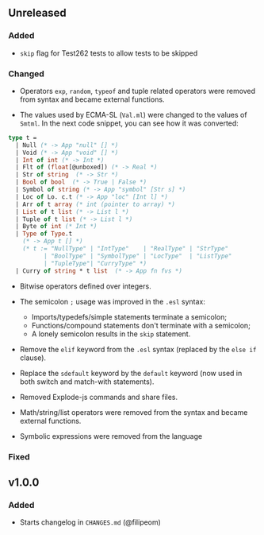 ## Unreleased

### Added

- `skip` flag for Test262 tests to allow tests to be skipped

### Changed

- Operators `exp`, `random`, `typeof` and tuple related operators were removed from syntax and became external functions.

- The values used by ECMA-SL (`Val.ml`) were changed to the values of `Smtml`. In the next code snippet, you can see how it was converted:

```ocaml
type t =
  | Null (* -> App "null" [] *)
  | Void (* -> App "void" [] *)
  | Int of int (* -> Int *)
  | Flt of (float[@unboxed]) (* -> Real *)
  | Str of string  (* -> Str *)
  | Bool of bool  (* -> True | False *)
  | Symbol of string (* -> App "symbol" [Str s] *)
  | Loc of Lo. c.t (* -> App "loc" [Int l] *)
  | Arr of t array (* int (pointer to array) *)
  | List of t list (* -> List l *)
  | Tuple of t list (* -> List l *)
  | Byte of int (* Int *)
  | Type of Type.t
    (* -> App t [] *)
    (* t := "NullType" | "IntType"    | "RealType" | "StrType"
          | "BoolType" | "SymbolType" | "LocType"  | "ListType"
          | "TupleType"| "CurryType" *)
  | Curry of string * t list  (* -> App fn fvs *)
```
- Bitwise operators defined over integers.

- The semicolon `;` usage was improved in the `.esl` syntax:
  - Imports/typedefs/simple statements terminate a semicolon;
  - Functions/compound statements don't terminate with a semicolon;
  - A lonely semicolon results in the `skip` statement.

- Remove the `elif` keyword from the `.esl` syntax (replaced by the `else if` clause).

- Replace the `sdefault` keyword by the `default` keyword (now used in both switch and match-with statements).

- Removed Explode-js commands and share files.

- Math/string/list operators were removed from the syntax and became external functions.
- Symbolic expressions were removed from the language

### Fixed

## v1.0.0

### Added

- Starts changelog in `CHANGES.md` (@filipeom)
